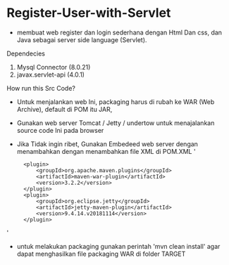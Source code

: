 # Register-User-with-Servlet

- membuat web register dan login sederhana dengan Html Dan css, dan Java sebagai server side language (Servlet).

Dependecies
1. Mysql Connector (8.0.21)
2. javax.servlet-api (4.0.1)

How run this Src Code?
- Untuk menjalankan web Ini, packaging harus di rubah ke WAR (Web Archive), default di POM itu JAR,
- Gunakan web server Tomcat / Jetty / undertow untuk menajalankan source code Ini pada browser
- Jika Tidak ingin ribet, Gunakan Embedeed web server dengan menambahkan dengan menambahkan file XML di POM.XML
'<build>
    <plugins>

        <plugin>
            <groupId>org.apache.maven.plugins</groupId>
            <artifactId>maven-war-plugin</artifactId>
            <version>3.2.2</version>
        </plugin>
        <plugin>
            <groupId>org.eclipse.jetty</groupId>
            <artifactId>jetty-maven-plugin</artifactId>
            <version>9.4.14.v20181114</version>
        </plugin>
    </plugins>
  </build>
'
- untuk melakukan packaging gunakan perintah 'mvn clean install' agar dapat menghasilkan file packaging WAR di folder TARGET
